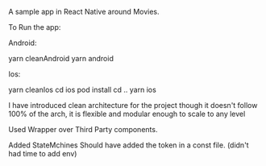 A sample app in React Native around Movies.

To Run the app:

Android: 

yarn cleanAndroid
yarn android

Ios: 

yarn cleanIos
cd ios
pod install
cd ..
yarn ios

I have introduced clean architecture for the project though it doesn't follow 100% of the arch, it is flexible and modular enough to scale to any level

Used Wrapper over Third Party components.

Added StateMchines
Should have added the token in a const file. (didn't had time to add env)
